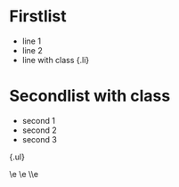 # Firstlist
- line 1
- line 2
- line with class
\{.li\}

# Secondlist with class
- second 1
- second 2
- second 3

\{.ul\}

\e
\\e
\\\e
